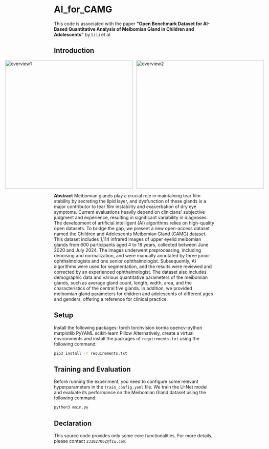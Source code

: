 # AI_for_CAMG

This code is associated with the paper **"Open Benchmark Dataset for AI-Based Quantitative Analysis of Meibomian Gland in Children and Adolescents"** by Li Li et al.

## Introduction
<div style="display: flex; justify-content: center;">
    <img width="400" alt="overview1" src="https://github.com/user-attachments/assets/87d5c84a-32c0-41c9-8de1-61220a517e0a" style="margin-right: 10px;">
    <img width="400" alt="overview2" src="https://github.com/user-attachments/assets/a98daeef-5fc5-4b37-9cb5-a111d4d78cb4">
</div>


**Abstract**  Meibomian glands play a crucial role in maintaining tear film stability by secreting the lipid layer, and dysfunction of these glands is a major contributor to tear film instability and exacerbation of dry eye symptoms. Current evaluations heavily depend on clinicians' subjective judgment and experience, resulting in significant variability in diagnoses. The development of artificial intelligent (AI) algorithms relies on high-quality open datasets. To bridge the gap, we present a new open-access dataset named the Children and Adolescents Meibomian Gland (CAMG) dataset. This dataset includes 1,114 infrared images of upper eyelid meibomian glands from 600 participants aged 4 to 18 years, collected between June 2020 and July 2024. The images underwent preprocessing, including denoising and normalization, and were manually annotated by three junior ophthalmologists and one senior ophthalmologist. Subsequently, AI algorithms were used for segmentation, and the results were reviewed and corrected by an experienced ophthalmologist. The dataset also includes demographic data and various quantitative parameters of the meibomian glands, such as average gland count, length, width, area, and the characteristics of the central five glands. In addition, we provided meibomian gland parameters for children and adolescents of different ages and genders, offering a reference for clinical practice.




## Setup
Install the following packages: torch torchvision kornia opencv-python matplotlib PyYAML scikit-learn Pillow
Alternatively, create a virtual environments and install the packages of `requirements.txt` using the following command:
```bash
pip3 install -r requirements.txt
```

## Training and Evaluation
Before running the experiment, you need to configure some relevant hyperparameters in the `train_config.yaml` file.
We train the U-Net model and evaluate its performance on the Meibomian Gland dataset using the following command:
```bash
python3 main.py
```
## Declaration
This source code provides only some core functionalities. For more details, please contact `231027062@fzu.com`.
